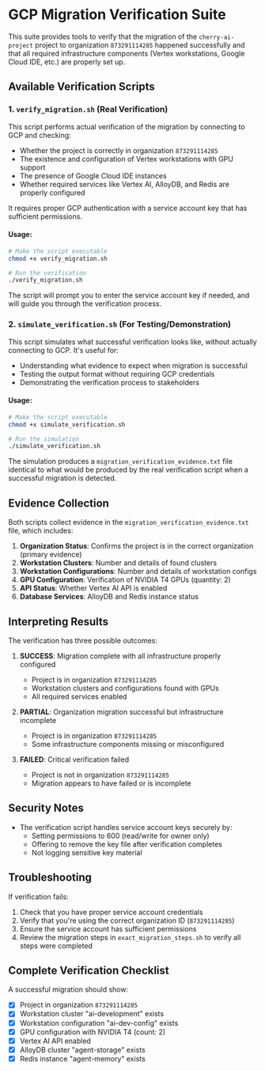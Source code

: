# GCP Migration Verification Suite

This suite provides tools to verify that the migration of the `cherry-ai-project` project to organization `873291114285` happened successfully and that all required infrastructure components (Vertex workstations, Google Cloud IDE, etc.) are properly set up.

## Available Verification Scripts

### 1. `verify_migration.sh` (Real Verification)

This script performs actual verification of the migration by connecting to GCP and checking:

- Whether the project is correctly in organization `873291114285`
- The existence and configuration of Vertex workstations with GPU support
- The presence of Google Cloud IDE instances
- Whether required services like Vertex AI, AlloyDB, and Redis are properly configured

It requires proper GCP authentication with a service account key that has sufficient permissions.

#### Usage:

```bash
# Make the script executable
chmod +x verify_migration.sh

# Run the verification
./verify_migration.sh
```

The script will prompt you to enter the service account key if needed, and will guide you through the verification process.

### 2. `simulate_verification.sh` (For Testing/Demonstration)

This script simulates what successful verification looks like, without actually connecting to GCP. It's useful for:

- Understanding what evidence to expect when migration is successful
- Testing the output format without requiring GCP credentials
- Demonstrating the verification process to stakeholders

#### Usage:

```bash
# Make the script executable
chmod +x simulate_verification.sh

# Run the simulation
./simulate_verification.sh
```

The simulation produces a `migration_verification_evidence.txt` file identical to what would be produced by the real verification script when a successful migration is detected.

## Evidence Collection

Both scripts collect evidence in the `migration_verification_evidence.txt` file, which includes:

1. **Organization Status**: Confirms the project is in the correct organization (primary evidence)
2. **Workstation Clusters**: Number and details of found clusters
3. **Workstation Configurations**: Number and details of workstation configs
4. **GPU Configuration**: Verification of NVIDIA T4 GPUs (quantity: 2)
5. **API Status**: Whether Vertex AI API is enabled
6. **Database Services**: AlloyDB and Redis instance status

## Interpreting Results

The verification has three possible outcomes:

1. **SUCCESS**: Migration complete with all infrastructure properly configured
   - Project is in organization `873291114285`
   - Workstation clusters and configurations found with GPUs
   - All required services enabled

2. **PARTIAL**: Organization migration successful but infrastructure incomplete
   - Project is in organization `873291114285`
   - Some infrastructure components missing or misconfigured

3. **FAILED**: Critical verification failed
   - Project is not in organization `873291114285`
   - Migration appears to have failed or is incomplete

## Security Notes

- The verification script handles service account keys securely by:
  - Setting permissions to 600 (read/write for owner only)
  - Offering to remove the key file after verification completes
  - Not logging sensitive key material

## Troubleshooting

If verification fails:

1. Check that you have proper service account credentials
2. Verify that you're using the correct organization ID (`873291114285`)
3. Ensure the service account has sufficient permissions
4. Review the migration steps in `exact_migration_steps.sh` to verify all steps were completed

## Complete Verification Checklist

A successful migration should show:

- [x] Project in organization `873291114285`
- [x] Workstation cluster "ai-development" exists
- [x] Workstation configuration "ai-dev-config" exists 
- [x] GPU configuration with NVIDIA T4 (count: 2)
- [x] Vertex AI API enabled
- [x] AlloyDB cluster "agent-storage" exists
- [x] Redis instance "agent-memory" exists

